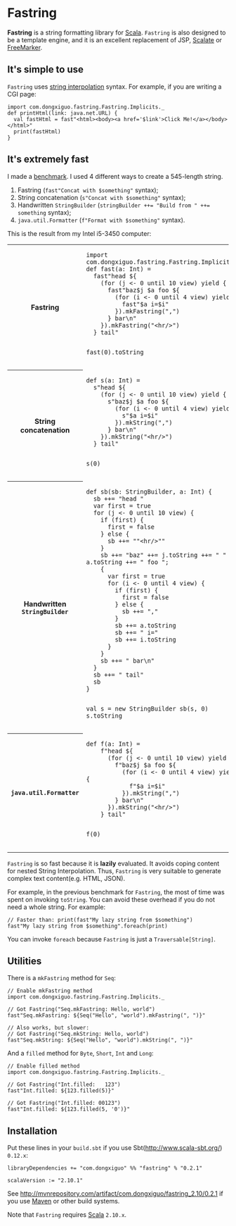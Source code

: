 # Fastring

**Fastring** is a string formatting library for [Scala](http://www.scala-lang.org/).
`Fastring` is also designed to be a template engine,
and it is an excellent replacement of JSP, [Scalate](http://scalate.fusesource.org/) or [FreeMarker](http://freemarker.sourceforge.net/).

## It's simple to use

`Fastring` uses [string interpolation](http://docs.scala-lang.org/sips/pending/string-interpolation.html) syntax.
For example, if you are writing a CGI page:

    import com.dongxiguo.fastring.Fastring.Implicits._
    def printHtml(link: java.net.URL) {
      val fastHtml = fast"<html><body><a href='$link'>Click Me!</a></body></html>"
      print(fastHtml)
    }

## It's extremely fast

I made a [benchmark](https://github.com/Atry/fastring/blob/master/benchmark/src/main/scala/com/dongxiguo/fastring/benchmark/FastringBenchmark.scala).
I used 4 different ways to create a 545-length string.

1. Fastring (`fast"Concat with $something"` syntax);
2. String concatenation (`s"Concat with $something"` syntax);
3. Handwritten `StringBuilder` (`stringBuilder ++= "Build from " ++= something` syntax);
4. `java.util.Formatter` (`f"Format with $something"` syntax).

This is the result from my Intel i5-3450 computer:

<table>
<tr>
<th>
Fastring
</th>
<td>
<pre><code>import com.dongxiguo.fastring.Fastring.Implicits._
def fast(a: Int) =
  fast"head ${
    (for (j &lt;- 0 until 10 view) yield {
      fast"baz$j $a foo ${
        (for (i &lt;- 0 until 4 view) yield {
          fast"$a i=$i"
        }).mkFastring(",")
      } bar\n"
    }).mkFastring("&lt;hr/&gt;")
  } tail"

fast(0).toString</code></pre>
</td>
<td>
Took 669 nanoseconds to generate a 545-length string.<br/>(Simple and fast)
</td>
</tr>
<tr>
<th>
String concatenation
</th>
<td>
<pre><code>def s(a: Int) =
  s"head ${
    (for (j &lt;- 0 until 10 view) yield {
      s"baz$j $a foo ${
        (for (i &lt;- 0 until 4 view) yield {
          s"$a i=$i"
        }).mkString(",")
      } bar\n"
    }).mkString("&lt;hr/&gt;")
  } tail"

s(0)</code></pre>
</td>
<td>
Took 1738 nanoseconds to generate a 545-length string.<br/>(Simple but slow)
</td>
</tr>
<tr>
<th>
Handwritten <code>StringBuilder</code>
</th>
<td>
<pre><code>def sb(sb: StringBuilder, a: Int) {
  sb ++= "head "
  var first = true
  for (j &lt;- 0 until 10 view) {
    if (first) {
      first = false
    } else {
      sb ++= ""&lt;hr/&gt;""
    }
    sb ++= "baz" ++= j.toString ++= " " ++= a.toString ++= " foo ";
    {
      var first = true
      for (i &lt;- 0 until 4 view) {
        if (first) {
          first = false
        } else {
          sb ++= ","
        }
        sb ++= a.toString
        sb ++= " i="
        sb ++= i.toString
      }
    }
    sb ++= " bar\n"
  }
  sb ++= " tail"
  sb
}

val s = new StringBuilder
sb(s, 0)
s.toString</code></pre>
</td>
<td>
Took 537 nanoseconds to generate a 545-length string.<br/>(Fast but too trivial)
</td>
</tr>
<tr>
<th>
<code>java.util.Formatter</code>
</th>
<td>
<pre><code>def f(a: Int) =
    f"head ${
      (for (j &lt;- 0 until 10 view) yield {
        f"baz$j $a foo ${
          (for (i &lt;- 0 until 4 view) yield {
            f"$a i=$i"
          }).mkString(",")
        } bar\n"
      }).mkString("&lt;hr/&gt;")
    } tail"

f(0)</code></pre>
</td>
<td>
Took 7436 nanoseconds to generate a 545-length string.<br/>(Simple but extremely slow)
</td>
</tr>
</table>

`Fastring` is so fast because it is **lazily** evaluated.
It avoids coping content for nested String Interpolation.
Thus, `Fastring` is very suitable to generate complex text content(e.g. HTML, JSON).

For example, in the previous benchmark for `Fastring`, the most of time was spent on invoking `toString`.
You can avoid these overhead if you do not need a whole string. For example:

    // Faster than: print(fast"My lazy string from $something")
    fast"My lazy string from $something".foreach(print)

You can invoke `foreach` because `Fastring` is just a `Traversable[String]`.

## Utilities

There is a `mkFastring` method for `Seq`:

    // Enable mkFastring method
    import com.dongxiguo.fastring.Fastring.Implicits._
    
    // Got Fastring("Seq.mkFastring: Hello, world")
    fast"Seq.mkFastring: ${Seq("Hello", "world").mkFastring(", ")}"
    
    // Also works, but slower:
    // Got Fastring("Seq.mkString: Hello, world")
    fast"Seq.mkString: ${Seq("Hello", "world").mkString(", ")}"

And a `filled` method for `Byte`, `Short`, `Int` and `Long`:

    // Enable filled method
    import com.dongxiguo.fastring.Fastring.Implicits._
    
    // Got Fastring("Int.filled:   123")
    fast"Int.filled: ${123.filled(5)}"
    
    // Got Fastring("Int.filled: 00123")
    fast"Int.filled: ${123.filled(5, '0')}"

## Installation

Put these lines in your `build.sbt` if you use Sbt(http://www.scala-sbt.org/) `0.12.x`:

    libraryDependencies += "com.dongxiguo" %% "fastring" % "0.2.1"
    
    scalaVersion := "2.10.1"

See http://mvnrepository.com/artifact/com.dongxiguo/fastring_2.10/0.2.1 if you use [Maven](http://maven.apache.org/)
or other build systems.

Note that `Fastring` requires [Scala](http://www.scala-lang.org/) `2.10.x`.
